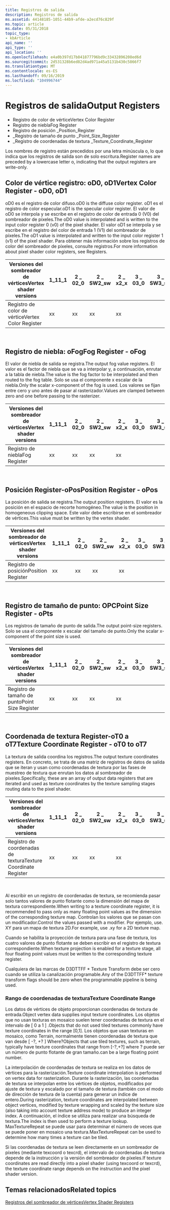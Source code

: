 ```yaml
---
title: Registros de salida
description: Registros de salida
ms.assetid: 44148185-1051-44b9-afde-a2ecd76c829f
ms.topic: article
ms.date: 05/31/2018
topic_type:
- kbArticle
api_name: ''
api_type: ''
api_location: ''
ms.openlocfilehash: e4a0b397d17b841877796bd9c33432896208ed6d
ms.sourcegitcommit: 2d531328b6ed82d4ad971a45a5131b430c5866f7
ms.translationtype: MT
ms.contentlocale: es-ES
ms.lasthandoff: 09/16/2019
ms.locfileid: "104996744"
---
```

# <a name="output-registers"></a><span data-ttu-id="b1fdf-103">Registros de salida</span><span class="sxs-lookup"><span data-stu-id="b1fdf-103">Output Registers</span></span>

-   <span data-ttu-id="b1fdf-104">Registro de color de vértice</span><span class="sxs-lookup"><span data-stu-id="b1fdf-104">Vertex Color Register</span></span>
-   <span data-ttu-id="b1fdf-105">Registro de niebla</span><span class="sxs-lookup"><span data-stu-id="b1fdf-105">Fog Register</span></span>
-   <span data-ttu-id="b1fdf-106">Registro de posición \_</span><span class="sxs-lookup"><span data-stu-id="b1fdf-106">Position\_Register</span></span>
-   <span data-ttu-id="b1fdf-107">\_Registro de tamaño de punto \_</span><span class="sxs-lookup"><span data-stu-id="b1fdf-107">Point\_Size\_Register</span></span>
-   <span data-ttu-id="b1fdf-108">\_Registro de coordenadas de textura \_</span><span class="sxs-lookup"><span data-stu-id="b1fdf-108">Texture\_Coordinate\_Register</span></span>

<span data-ttu-id="b1fdf-109">Los nombres de registro están precedidos por una letra minúscula o, lo que indica que los registros de salida son de solo escritura.</span><span class="sxs-lookup"><span data-stu-id="b1fdf-109">Register names are preceded by a lowercase letter o, indicating that the output registers are write-only.</span></span>

## <a name="vertex-color-register---od0-od1"></a><span data-ttu-id="b1fdf-110">Color de vértice registro: oD0, oD1</span><span class="sxs-lookup"><span data-stu-id="b1fdf-110">Vertex Color Register - oD0, oD1</span></span>

<span data-ttu-id="b1fdf-111">oD0 es el registro de color difuso.</span><span class="sxs-lookup"><span data-stu-id="b1fdf-111">oD0 is the diffuse color register.</span></span> <span data-ttu-id="b1fdf-112">oD1 es el registro de color especular.</span><span class="sxs-lookup"><span data-stu-id="b1fdf-112">oD1 is the specular color register.</span></span> <span data-ttu-id="b1fdf-113">El valor de oD0 se interpola y se escribe en el registro de color de entrada 0 (V0) del sombreador de píxeles.</span><span class="sxs-lookup"><span data-stu-id="b1fdf-113">The oD0 value is interpolated and is written to the input color register 0 (v0) of the pixel shader.</span></span> <span data-ttu-id="b1fdf-114">El valor oD1 se interpola y se escribe en el registro del color de entrada 1 (V1) del sombreador de píxeles.</span><span class="sxs-lookup"><span data-stu-id="b1fdf-114">The oD1 value is interpolated and written to the input color register 1 (v1) of the pixel shader.</span></span> <span data-ttu-id="b1fdf-115">Para obtener más información sobre los registros de color del sombreador de píxeles, consulte registros.</span><span class="sxs-lookup"><span data-stu-id="b1fdf-115">For more information about pixel shader color registers, see Registers.</span></span>



| <span data-ttu-id="b1fdf-116">Versiones del sombreador de vértices</span><span class="sxs-lookup"><span data-stu-id="b1fdf-116">Vertex shader versions</span></span> | <span data-ttu-id="b1fdf-117">1\_1</span><span class="sxs-lookup"><span data-stu-id="b1fdf-117">1\_1</span></span> | <span data-ttu-id="b1fdf-118">2 \_ 0</span><span class="sxs-lookup"><span data-stu-id="b1fdf-118">2\_0</span></span> | <span data-ttu-id="b1fdf-119">2 \_ SW</span><span class="sxs-lookup"><span data-stu-id="b1fdf-119">2\_sw</span></span> | <span data-ttu-id="b1fdf-120">2 \_ x</span><span class="sxs-lookup"><span data-stu-id="b1fdf-120">2\_x</span></span> | <span data-ttu-id="b1fdf-121">3 \_ 0</span><span class="sxs-lookup"><span data-stu-id="b1fdf-121">3\_0</span></span> | <span data-ttu-id="b1fdf-122">3 \_ SW</span><span class="sxs-lookup"><span data-stu-id="b1fdf-122">3\_sw</span></span> |
|------------------------|------|------|-------|------|------|-------|
| <span data-ttu-id="b1fdf-123">Registro de color de vértice</span><span class="sxs-lookup"><span data-stu-id="b1fdf-123">Vertex Color Register</span></span>  | <span data-ttu-id="b1fdf-124">x</span><span class="sxs-lookup"><span data-stu-id="b1fdf-124">x</span></span>    | <span data-ttu-id="b1fdf-125">x</span><span class="sxs-lookup"><span data-stu-id="b1fdf-125">x</span></span>    | <span data-ttu-id="b1fdf-126">x</span><span class="sxs-lookup"><span data-stu-id="b1fdf-126">x</span></span>     | <span data-ttu-id="b1fdf-127">x</span><span class="sxs-lookup"><span data-stu-id="b1fdf-127">x</span></span>    |      |       |



 

## <a name="fog-register---ofog"></a><span data-ttu-id="b1fdf-128">Registro de niebla: oFog</span><span class="sxs-lookup"><span data-stu-id="b1fdf-128">Fog Register - oFog</span></span>

<span data-ttu-id="b1fdf-129">El valor de niebla de salida se registra.</span><span class="sxs-lookup"><span data-stu-id="b1fdf-129">The output fog value registers.</span></span> <span data-ttu-id="b1fdf-130">El valor es el factor de niebla que se va a interpolar y, a continuación, enrutar a la tabla de niebla.</span><span class="sxs-lookup"><span data-stu-id="b1fdf-130">The value is the fog factor to be interpolated and then routed to the fog table.</span></span> <span data-ttu-id="b1fdf-131">Solo se usa el componente x escalar de la niebla.</span><span class="sxs-lookup"><span data-stu-id="b1fdf-131">Only the scalar x-component of the fog is used.</span></span> <span data-ttu-id="b1fdf-132">Los valores se fijan entre cero y uno antes de pasar al rasterizador.</span><span class="sxs-lookup"><span data-stu-id="b1fdf-132">Values are clamped between zero and one before passing to the rasterizer.</span></span>



| <span data-ttu-id="b1fdf-133">Versiones del sombreador de vértices</span><span class="sxs-lookup"><span data-stu-id="b1fdf-133">Vertex shader versions</span></span> | <span data-ttu-id="b1fdf-134">1\_1</span><span class="sxs-lookup"><span data-stu-id="b1fdf-134">1\_1</span></span> | <span data-ttu-id="b1fdf-135">2 \_ 0</span><span class="sxs-lookup"><span data-stu-id="b1fdf-135">2\_0</span></span> | <span data-ttu-id="b1fdf-136">2 \_ SW</span><span class="sxs-lookup"><span data-stu-id="b1fdf-136">2\_sw</span></span> | <span data-ttu-id="b1fdf-137">2 \_ x</span><span class="sxs-lookup"><span data-stu-id="b1fdf-137">2\_x</span></span> | <span data-ttu-id="b1fdf-138">3 \_ 0</span><span class="sxs-lookup"><span data-stu-id="b1fdf-138">3\_0</span></span> | <span data-ttu-id="b1fdf-139">3 \_ SW</span><span class="sxs-lookup"><span data-stu-id="b1fdf-139">3\_sw</span></span> |
|------------------------|------|------|-------|------|------|-------|
| <span data-ttu-id="b1fdf-140">Registro de niebla</span><span class="sxs-lookup"><span data-stu-id="b1fdf-140">Fog Register</span></span>           | <span data-ttu-id="b1fdf-141">x</span><span class="sxs-lookup"><span data-stu-id="b1fdf-141">x</span></span>    | <span data-ttu-id="b1fdf-142">x</span><span class="sxs-lookup"><span data-stu-id="b1fdf-142">x</span></span>    | <span data-ttu-id="b1fdf-143">x</span><span class="sxs-lookup"><span data-stu-id="b1fdf-143">x</span></span>     | <span data-ttu-id="b1fdf-144">x</span><span class="sxs-lookup"><span data-stu-id="b1fdf-144">x</span></span>    |      |       |



 

## <a name="position-register---opos"></a><span data-ttu-id="b1fdf-145">Posición Register-oPos</span><span class="sxs-lookup"><span data-stu-id="b1fdf-145">Position Register - oPos</span></span>

<span data-ttu-id="b1fdf-146">La posición de salida se registra.</span><span class="sxs-lookup"><span data-stu-id="b1fdf-146">The output position registers.</span></span> <span data-ttu-id="b1fdf-147">El valor es la posición en el espacio de recorte homogéneo.</span><span class="sxs-lookup"><span data-stu-id="b1fdf-147">The value is the position in homogeneous clipping space.</span></span> <span data-ttu-id="b1fdf-148">Este valor debe escribirse en el sombreador de vértices.</span><span class="sxs-lookup"><span data-stu-id="b1fdf-148">This value must be written by the vertex shader.</span></span>



| <span data-ttu-id="b1fdf-149">Versiones del sombreador de vértices</span><span class="sxs-lookup"><span data-stu-id="b1fdf-149">Vertex shader versions</span></span> | <span data-ttu-id="b1fdf-150">1\_1</span><span class="sxs-lookup"><span data-stu-id="b1fdf-150">1\_1</span></span> | <span data-ttu-id="b1fdf-151">2 \_ 0</span><span class="sxs-lookup"><span data-stu-id="b1fdf-151">2\_0</span></span> | <span data-ttu-id="b1fdf-152">2 \_ SW</span><span class="sxs-lookup"><span data-stu-id="b1fdf-152">2\_sw</span></span> | <span data-ttu-id="b1fdf-153">2 \_ x</span><span class="sxs-lookup"><span data-stu-id="b1fdf-153">2\_x</span></span> | <span data-ttu-id="b1fdf-154">3 \_ 0</span><span class="sxs-lookup"><span data-stu-id="b1fdf-154">3\_0</span></span> | <span data-ttu-id="b1fdf-155">3 \_ SW</span><span class="sxs-lookup"><span data-stu-id="b1fdf-155">3\_sw</span></span> |
|------------------------|------|------|-------|------|------|-------|
| <span data-ttu-id="b1fdf-156">Registro de posición</span><span class="sxs-lookup"><span data-stu-id="b1fdf-156">Position Register</span></span>      | <span data-ttu-id="b1fdf-157">x</span><span class="sxs-lookup"><span data-stu-id="b1fdf-157">x</span></span>    | <span data-ttu-id="b1fdf-158">x</span><span class="sxs-lookup"><span data-stu-id="b1fdf-158">x</span></span>    | <span data-ttu-id="b1fdf-159">x</span><span class="sxs-lookup"><span data-stu-id="b1fdf-159">x</span></span>     | <span data-ttu-id="b1fdf-160">x</span><span class="sxs-lookup"><span data-stu-id="b1fdf-160">x</span></span>    |      |       |



 

## <a name="point-size-register---opts"></a><span data-ttu-id="b1fdf-161">Registro de tamaño de punto: OPC</span><span class="sxs-lookup"><span data-stu-id="b1fdf-161">Point Size Register - oPts</span></span>

<span data-ttu-id="b1fdf-162">Los registros de tamaño de punto de salida.</span><span class="sxs-lookup"><span data-stu-id="b1fdf-162">The output point-size registers.</span></span> <span data-ttu-id="b1fdf-163">Solo se usa el componente x escalar del tamaño de punto.</span><span class="sxs-lookup"><span data-stu-id="b1fdf-163">Only the scalar x-component of the point size is used.</span></span>



| <span data-ttu-id="b1fdf-164">Versiones del sombreador de vértices</span><span class="sxs-lookup"><span data-stu-id="b1fdf-164">Vertex shader versions</span></span> | <span data-ttu-id="b1fdf-165">1\_1</span><span class="sxs-lookup"><span data-stu-id="b1fdf-165">1\_1</span></span> | <span data-ttu-id="b1fdf-166">2 \_ 0</span><span class="sxs-lookup"><span data-stu-id="b1fdf-166">2\_0</span></span> | <span data-ttu-id="b1fdf-167">2 \_ SW</span><span class="sxs-lookup"><span data-stu-id="b1fdf-167">2\_sw</span></span> | <span data-ttu-id="b1fdf-168">2 \_ x</span><span class="sxs-lookup"><span data-stu-id="b1fdf-168">2\_x</span></span> | <span data-ttu-id="b1fdf-169">3 \_ 0</span><span class="sxs-lookup"><span data-stu-id="b1fdf-169">3\_0</span></span> | <span data-ttu-id="b1fdf-170">3 \_ SW</span><span class="sxs-lookup"><span data-stu-id="b1fdf-170">3\_sw</span></span> |
|------------------------|------|------|-------|------|------|-------|
| <span data-ttu-id="b1fdf-171">Registro de tamaño de punto</span><span class="sxs-lookup"><span data-stu-id="b1fdf-171">Point Size Register</span></span>    | <span data-ttu-id="b1fdf-172">x</span><span class="sxs-lookup"><span data-stu-id="b1fdf-172">x</span></span>    | <span data-ttu-id="b1fdf-173">x</span><span class="sxs-lookup"><span data-stu-id="b1fdf-173">x</span></span>    | <span data-ttu-id="b1fdf-174">x</span><span class="sxs-lookup"><span data-stu-id="b1fdf-174">x</span></span>     | <span data-ttu-id="b1fdf-175">x</span><span class="sxs-lookup"><span data-stu-id="b1fdf-175">x</span></span>    |      |       |



 

## <a name="texture-coordinate-register---ot0-to-ot7"></a><span data-ttu-id="b1fdf-176">Coordenada de textura Register-oT0 a oT7</span><span class="sxs-lookup"><span data-stu-id="b1fdf-176">Texture Coordinate Register - oT0 to oT7</span></span>

<span data-ttu-id="b1fdf-177">La textura de salida coordina los registros.</span><span class="sxs-lookup"><span data-stu-id="b1fdf-177">The output texture coordinates registers.</span></span> <span data-ttu-id="b1fdf-178">En concreto, se trata de una matriz de registros de datos de salida que se iteran y usan como coordenadas de textura por las fases de muestreo de textura que enrutan los datos al sombreador de píxeles.</span><span class="sxs-lookup"><span data-stu-id="b1fdf-178">Specifically, these are an array of output data registers that are iterated and used as texture coordinates by the texture sampling stages routing data to the pixel shader.</span></span>



| <span data-ttu-id="b1fdf-179">Versiones del sombreador de vértices</span><span class="sxs-lookup"><span data-stu-id="b1fdf-179">Vertex shader versions</span></span>      | <span data-ttu-id="b1fdf-180">1\_1</span><span class="sxs-lookup"><span data-stu-id="b1fdf-180">1\_1</span></span> | <span data-ttu-id="b1fdf-181">2 \_ 0</span><span class="sxs-lookup"><span data-stu-id="b1fdf-181">2\_0</span></span> | <span data-ttu-id="b1fdf-182">2 \_ SW</span><span class="sxs-lookup"><span data-stu-id="b1fdf-182">2\_sw</span></span> | <span data-ttu-id="b1fdf-183">2 \_ x</span><span class="sxs-lookup"><span data-stu-id="b1fdf-183">2\_x</span></span> | <span data-ttu-id="b1fdf-184">3 \_ 0</span><span class="sxs-lookup"><span data-stu-id="b1fdf-184">3\_0</span></span> | <span data-ttu-id="b1fdf-185">3 \_ SW</span><span class="sxs-lookup"><span data-stu-id="b1fdf-185">3\_sw</span></span> |
|-----------------------------|------|------|-------|------|------|-------|
| <span data-ttu-id="b1fdf-186">Registro de coordenadas de textura</span><span class="sxs-lookup"><span data-stu-id="b1fdf-186">Texture Coordinate Register</span></span> | <span data-ttu-id="b1fdf-187">x</span><span class="sxs-lookup"><span data-stu-id="b1fdf-187">x</span></span>    | <span data-ttu-id="b1fdf-188">x</span><span class="sxs-lookup"><span data-stu-id="b1fdf-188">x</span></span>    | <span data-ttu-id="b1fdf-189">x</span><span class="sxs-lookup"><span data-stu-id="b1fdf-189">x</span></span>     | <span data-ttu-id="b1fdf-190">x</span><span class="sxs-lookup"><span data-stu-id="b1fdf-190">x</span></span>    |      |       |



 

<span data-ttu-id="b1fdf-191">Al escribir en un registro de coordenadas de textura, se recomienda pasar solo tantos valores de punto flotante como la dimensión del mapa de textura correspondiente.</span><span class="sxs-lookup"><span data-stu-id="b1fdf-191">When writing to a texture coordinate register, it is recommended to pass only as many floating point values as the dimension of the corresponding texture map.</span></span> <span data-ttu-id="b1fdf-192">Controlan los valores que se pasan con un modificador.</span><span class="sxs-lookup"><span data-stu-id="b1fdf-192">Control the values passed with a modifier.</span></span> <span data-ttu-id="b1fdf-193">Por ejemplo, use. XY para un mapa de textura 2D.</span><span class="sxs-lookup"><span data-stu-id="b1fdf-193">For example, use .xy for a 2D texture map.</span></span>

<span data-ttu-id="b1fdf-194">Cuando se habilita la proyección de textura para una fase de textura, los cuatro valores de punto flotante se deben escribir en el registro de textura correspondiente.</span><span class="sxs-lookup"><span data-stu-id="b1fdf-194">When texture projection is enabled for a texture stage, all four floating point values must be written to the corresponding texture register.</span></span>

<span data-ttu-id="b1fdf-195">Cualquiera de las marcas de D3DTTFF \* Texture Transform debe ser cero cuando se utiliza la canalización programable.</span><span class="sxs-lookup"><span data-stu-id="b1fdf-195">Any of the D3DTTFF\* texture transform flags should be zero when the programmable pipeline is being used.</span></span>

### <a name="texture-coordinate-range"></a><span data-ttu-id="b1fdf-196">Rango de coordenadas de textura</span><span class="sxs-lookup"><span data-stu-id="b1fdf-196">Texture Coordinate Range</span></span>

<span data-ttu-id="b1fdf-197">Los datos de vértices de objeto proporcionan coordenadas de textura de entrada.</span><span class="sxs-lookup"><span data-stu-id="b1fdf-197">Object vertex data supplies input texture coordinates.</span></span> <span data-ttu-id="b1fdf-198">Los objetos que no usan texturas en mosaico suelen tener coordenadas de textura en el intervalo de \[ 0 a 1 \] .</span><span class="sxs-lookup"><span data-stu-id="b1fdf-198">Objects that do not used tiled textures commonly have texture coordinates in the range \[0,1\].</span></span> <span data-ttu-id="b1fdf-199">Los objetos que usan texturas en mosaico, como Terrain, normalmente tienen coordenadas de textura que van desde \[ -?, +? \] Where?</span><span class="sxs-lookup"><span data-stu-id="b1fdf-199">Objects that use tiled textures, such as terrain, typically have texture coordinates that range from \[-?,+?\] where ?</span></span> <span data-ttu-id="b1fdf-200">puede ser un número de punto flotante de gran tamaño.</span><span class="sxs-lookup"><span data-stu-id="b1fdf-200">can be a large floating point number.</span></span>

<span data-ttu-id="b1fdf-201">La interpolación de coordenadas de textura se realiza en los datos de vértices para la rasterización.</span><span class="sxs-lookup"><span data-stu-id="b1fdf-201">Texture coordinate interpolation is performed on vertex data for rasterization.</span></span> <span data-ttu-id="b1fdf-202">Durante la rasterización, las coordenadas de textura se interpolan entre los vértices de objetos, modificados por ajuste de textura y escalado por el tamaño de textura (también con el modo de dirección de textura de la cuenta) para generar un índice de entero.</span><span class="sxs-lookup"><span data-stu-id="b1fdf-202">During rasterization, texture coordinates are interpolated between object vertices, modified by texture wrapping and scaled by the texture size (also taking into account texture address mode) to produce an integer index.</span></span> <span data-ttu-id="b1fdf-203">A continuación, el índice se utiliza para realizar una búsqueda de textura.</span><span class="sxs-lookup"><span data-stu-id="b1fdf-203">The index is then used to perform a texture lookup.</span></span> <span data-ttu-id="b1fdf-204">MaxTextureRepeat se puede usar para determinar el número de veces que se puede poner en mosaico una textura.</span><span class="sxs-lookup"><span data-stu-id="b1fdf-204">MaxTextureRepeat can be used to determine how many times a texture can be tiled.</span></span>

<span data-ttu-id="b1fdf-205">Si las coordenadas de textura se leen directamente en un sombreador de píxeles (mediante texcoord o texcrd), el intervalo de coordenadas de textura depende de la instrucción y la versión del sombreador de píxeles.</span><span class="sxs-lookup"><span data-stu-id="b1fdf-205">If texture coordinates are read directly into a pixel shader (using texcoord or texcrd), the texture coordinate range depends on the instruction and the pixel shader version.</span></span>

## <a name="related-topics"></a><span data-ttu-id="b1fdf-206">Temas relacionados</span><span class="sxs-lookup"><span data-stu-id="b1fdf-206">Related topics</span></span>

<dl> <dt>

[<span data-ttu-id="b1fdf-207">Registros del sombreador de vértices</span><span class="sxs-lookup"><span data-stu-id="b1fdf-207">Vertex Shader Registers</span></span>](dx9-graphics-reference-asm-vs-registers.md)
</dt> </dl>

 

 




